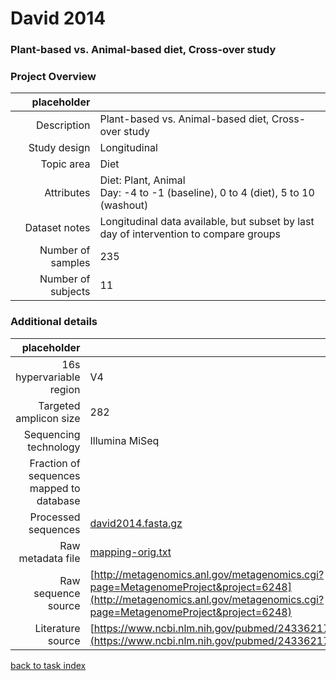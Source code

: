 # David 2014

### Plant-based vs. Animal-based diet, Cross-over study

### Project Overview

|  placeholder   |             |
| -------------: |-------------|
| Description      | Plant-based vs. Animal-based diet, Cross-over study |
| Study design | Longitudinal |
| Topic area | Diet|
| Attributes | Diet: Plant, Animal<br/> Day: -4 to -1 (baseline), 0 to 4 (diet), 5 to 10 (washout)|
| Dataset notes | Longitudinal data available, but subset by last day of intervention to compare groups|
| Number of samples | 235|
| Number of subjects | 11|

### Additional details

|  placeholder   |             |
| -------------: |-------------|
| 16s hypervariable region | V4 |
| Targeted amplicon size | 282 |
| Sequencing technology | Illumina MiSeq |
| Fraction of sequences mapped to database |  |
| Processed sequences | [david2014.fasta.gz](https://s3.us-east-2.amazonaws.com/knights-lab/public/MLRepo/fasta/david2014.fasta.gz) |
| Raw metadata file | [mapping-orig.txt](./datasets/david/mapping-orig.txt) |
| Raw sequence source | [http://metagenomics.anl.gov/metagenomics.cgi?page=MetagenomeProject&project=6248](http://metagenomics.anl.gov/metagenomics.cgi?page=MetagenomeProject&project=6248) |
| Literature source | [https://www.ncbi.nlm.nih.gov/pubmed/24336217](https://www.ncbi.nlm.nih.gov/pubmed/24336217) |

[back to task index](../README.md)